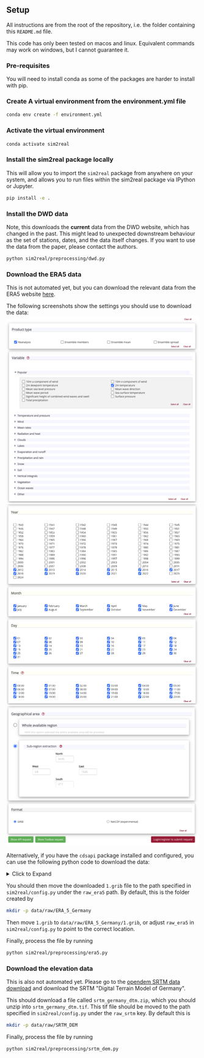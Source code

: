 ## Setup
All instructions are from the root of the repository, i.e. the folder containing this `README.md` file.

This code has only been tested on macos and linux. Equivalent commands may work on windows, but I cannot guarantee it.

### Pre-requisites

You will need to install conda as some of the packages are harder to install with pip.

### Create A virtual environment from the environment.yml file
```bash
conda env create -f environment.yml
```

### Activate the virtual environment
```bash
conda activate sim2real
```

### Install the sim2real package locally
This will allow you to import the `sim2real` package from anywhere on your system, and allows you to run files within the sim2real package via IPython or Jupyter.

```bash
pip install -e .
```

### Install the DWD data
Note, this downloads the **current** data from the DWD website, which has changed in the past. This might lead to unexpected downstream behaviour as the set of stations, dates, and the data itself changes. If you want to use the data from the paper, please contact the authors.

```bash
python sim2real/preprocessing/dwd.py
```

### Download the ERA5 data
This is not automated yet, but you can download the relevant data from the ERA5
website [here](https://cds.climate.copernicus.eu/cdsapp#!/dataset/reanalysis-era5-single-levels?tab=form).

The following screenshots show the settings you should use to download the data:
![Image A](readme_images/era5_settings_1.png)
![Image B](readme_images/era5_settings_2.png)
![Image B](readme_images/era5_settings_3.png)

Alternatively, if you have the `cdsapi` package installed and configured, you can use the following python code to download the data:
<details>
<summary> Click to Expand </summary>

```python
import cdsapi

c = cdsapi.Client()

c.retrieve(
    'reanalysis-era5-single-levels',
    {
        'product_type': 'reanalysis',
        'variable': '2m_temperature',
        'year': [
            '2012', '2013', '2014',
            '2015', '2016', '2017',
            '2018', '2019', '2020',
            '2021', '2022',
        ],
        'month': [
            '01', '02', '03',
            '04', '05', '06',
            '07', '08', '09',
            '10', '11', '12',
        ],
        'day': [
            '01', '02', '03',
            '04', '05', '06',
            '07', '08', '09',
            '10', '11', '12',
            '13', '14', '15',
            '16', '17', '18',
            '19', '20', '21',
            '22', '23', '24',
            '25', '26', '27',
            '28', '29', '30',
            '31',
        ],
        'time': [
            '00:00', '01:00', '02:00',
            '03:00', '04:00', '05:00',
            '06:00', '07:00', '08:00',
            '09:00', '10:00', '11:00',
            '12:00', '13:00', '14:00',
            '15:00', '16:00', '17:00',
            '18:00', '19:00', '20:00',
            '21:00', '22:00', '23:00',
        ],
        'area': [
            54.95, 5.8, 47.2,
            15.05,
        ],
        'format': 'grib',
    },
    '1.grib')
```

This should download a file called `1.grib` to your current working directory.

</details>


You should then move the downloaded `1.grib` file to the path specified in `sim2real/config.py` under the `raw_era5` path. By default, this is the folder created by
```bash
mkdir -p data/raw/ERA_5_Germany
```
Then move `1.grib` to `data/raw/ERA_5_Germany/1.grib`, or adjust `raw_era5` in `sim2real/config.py` to point to the correct location.

Finally, process the file by running
```bash
python sim2real/preprocessing/era5.py
```

### Download the elevation data
This is also not automated yet. Please go to the [opendem SRTM data download](https://www.opendem.info/download_srtm.html) and download the SRTM "Digital Terrain Model of Germany".

This should download a file called `srtm_germany_dtm.zip`, which you should unzip into `srtm_germany_dtm.tif`. This tif file should be moved to the path specified in `sim2real/config.py` under the `raw_srtm` key. By default this is
```bash
mkdir -p data/raw/SRTM_DEM
```

Finally, process the file by running
```bash
python sim2real/preprocessing/srtm_dem.py
```
